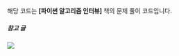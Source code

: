 해당 코드는 **[파이썬 알고리즘 인터뷰]** 책의 문제 풀이 코드입니다.
<br>

<h5> 참고 글 </h5>
  <a href="https://velog.io/@minjiki2/series/%ED%8C%8C%EC%9D%B4%EC%8D%AC-%EC%95%8C%EA%B3%A0%EB%A6%AC%EC%A6%98-%EC%9D%B8%ED%84%B0%EB%B7%B0"><img src="https://img.shields.io/badge/Velog-3DDC84?style=flat-square&logo=Blogger&logoColor=white"/></a>
